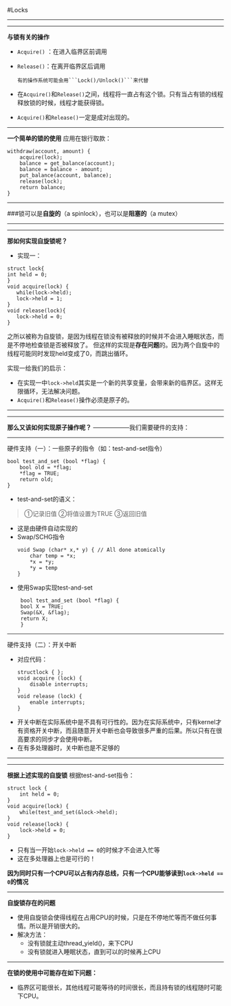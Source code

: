#Locks

---

---

**与锁有关的操作**
- ```Acquire()``` ：在进入临界区前调用
- ```Release()```：在离开临界区后调用

      有的操作系统可能会用```Lock()/Unlock()```来代替

- 在```Acquire()```和```Release()```之间，线程将一直占有这个锁。只有当占有锁的线程释放锁的时候，线程才能获得锁。
- ```Acquire()```和```Release()```一定是成对出现的。
---
**一个简单的锁的使用**
应用在银行取款：
```
withdraw(account, amount) {
    acquire(lock);
    balance = get_balance(account);
    balance = balance - amount;
    put_balance(account, balance);
    release(lock);
    return balance;
}
```

---
###锁可以是**自旋的**（a spinlock），也可以是**阻塞的**（a mutex）

---

---

**那如何实现自旋锁呢？**
- 实现一：
 ```
struct lock{
int held = 0;
}
void acquire(lock) {
    while(lock->held);
    lock->held = 1;
}
void release(lock){
    lock->held = 0;
}
```
之所以被称为自旋锁，是因为线程在锁没有被释放的时候并不会进入睡眠状态，而是不停地检查锁是否被释放了。
但这样的实现是**存在问题**的。因为两个自旋中的线程可能同时发现held变成了0，而跳出循环。

实现一给我们的启示：
 - 在实现一中```lock->held```其实是一个新的共享变量，会带来新的临界区。这样无限循环，无法解决问题。
 - ```Acquire()```和```Release()```操作必须是原子的。

---
---

**那么又该如何实现原子操作呢？**  ——————我们需要硬件的支持：

---
硬件支持（一）：一些原子的指令（如：test-and-set指令）
```
bool test_and_set (bool *flag) {
    bool old = *flag;
    *flag = TRUE;
    return old;
}
```
- test-and-set的语义：
>①记录旧值 ②将值设置为TRUE ③返回旧值
- 这是由硬件自动实现的
- Swap/SCHG指令
    ```
    void Swap (char* x,* y) { // All done atomically
        char temp = *x;
        *x = *y;
        *y = temp
    }
    ```
- 使用Swap实现test-and-set
     ```
      bool test_and_set (bool *flag) {
      bool X = TRUE;
      Swap(&X, &flag);
      return X;
      }
     ```
---

硬件支持（二）：开关中断
  - 对应代码：
    ```
    structlock { };
    void acquire (lock) {
        disable interrupts;
    }
    void release (lock) {
        enable interrupts;
    }
    ```
  - 开关中断在实际系统中是不具有可行性的。因为在实际系统中，只有kernel才有资格开关中断，而且随意开关中断也会导致很多严重的后果。所以只有在很高要求的同步才会使用中断。
  - 在有多处理器时，关中断也是不足够的

---

---
**根据上述实现的自旋锁**
根据test-and-set指令：
```
struct lock {
    int held = 0;
}
void acquire(lock) {
    while(test_and_set(&lock->held);
}
void release(lock) {
    lock->held = 0;
}
```

- 只有当一开始```lock->held == 0```的时候才不会进入忙等
- 这在多处理器上也是可行的！

**因为同时只有一个CPU可以占有内存总线，只有一个CPU能够读到```lock->held == 0```的情况**

---
**自旋锁存在的问题**
- 使用自旋锁会使得线程在占用CPU的时候，只是在不停地忙等而不做任何事情。所以是开销很大的。
- 解决方法：
  - 没有锁就主动thread_yield()，来下CPU
  - 没有锁就进入睡眠状态，直到可以的时候再上CPU

---
**在锁的使用中可能存在如下问题：**
- 临界区可能很长，其他线程可能等待的时间很长，而且持有锁的线程随时可能下CPU。
